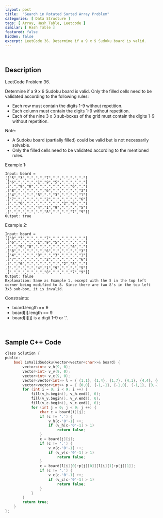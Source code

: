 ```yaml
---
layout: post
title:  "Search in Rotated Sorted Array Problem"
categories: [ Data Structure ]
tags: [ Array, Hash Table, Leetcode ]
similar: [ Hash Table ]
featured: false
hidden: false
excerpt: LeetCode 36. Determine if a 9 x 9 Sudoku board is valid.
---
```


<br />

## Description

LeetCode Problem 36. 

Determine if a 9 x 9 Sudoku board is valid. Only the filled cells need to be validated according to the following rules:

* Each row must contain the digits 1-9 without repetition.
* Each column must contain the digits 1-9 without repetition.
* Each of the nine 3 x 3 sub-boxes of the grid must contain the digits 1-9 without repetition.

Note:

* A Sudoku board (partially filled) could be valid but is not necessarily solvable.
* Only the filled cells need to be validated according to the mentioned rules.
 

Example 1:
```
Input: board = 
[["5","3",".",".","7",".",".",".","."]
,["6",".",".","1","9","5",".",".","."]
,[".","9","8",".",".",".",".","6","."]
,["8",".",".",".","6",".",".",".","3"]
,["4",".",".","8",".","3",".",".","1"]
,["7",".",".",".","2",".",".",".","6"]
,[".","6",".",".",".",".","2","8","."]
,[".",".",".","4","1","9",".",".","5"]
,[".",".",".",".","8",".",".","7","9"]]
Output: true
```

Example 2:
```
Input: board = 
[["8","3",".",".","7",".",".",".","."]
,["6",".",".","1","9","5",".",".","."]
,[".","9","8",".",".",".",".","6","."]
,["8",".",".",".","6",".",".",".","3"]
,["4",".",".","8",".","3",".",".","1"]
,["7",".",".",".","2",".",".",".","6"]
,[".","6",".",".",".",".","2","8","."]
,[".",".",".","4","1","9",".",".","5"]
,[".",".",".",".","8",".",".","7","9"]]
Output: false
Explanation: Same as Example 1, except with the 5 in the top left corner being modified to 8. Since there are two 8's in the top left 3x3 sub-box, it is invalid.
```

Constraints:

* board.length == 9
* board[i].length == 9
* board[i][j] is a digit 1-9 or '.'.


<br />

## Sample C++ Code


```c
class Solution {
public:
    bool isValidSudoku(vector<vector<char>>& board) {
        vector<int> v_h(9, 0);
        vector<int> v_v(9, 0);
        vector<int> v_c(9, 0);
        vector<vector<int>> l = { {1,1}, {1,4}, {1,7}, {4,1}, {4,4}, {4,7}, {7,1}, {7,4}, {7,7} };
        vector<vector<int>> p = { {0,0}, {-1,-1}, {-1,0}, {-1,1}, {0,-1}, {0,1}, {1,-1}, {1,0}, {1,1} };
        for (int i = 0; i < 9; i ++) {
            fill(v_h.begin(), v_h.end(), 0);
            fill(v_v.begin(), v_v.end(), 0);
            fill(v_c.begin(), v_c.end(), 0);
            for (int j = 0; j < 9; j ++) {
                char c = board[i][j];
                if (c != '.') {
                    v_h[c-'0'-1] ++;
                    if (v_h[c-'0'-1] > 1)
                        return false;
                }
                c = board[j][i];
                if (c != '.') {
                    v_v[c-'0'-1] ++;
                    if (v_v[c-'0'-1] > 1)
                        return false;
                }
                c = board[l[i][0]+p[j][0]][l[i][1]+p[j][1]];
                if (c != '.') {
                    v_c[c-'0'-1] ++;
                    if (v_c[c-'0'-1] > 1)
                        return false;
                }
            }
        }
        return true;
    }
};
```

